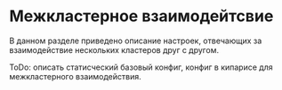 # Межкластерное взаимодейтсвие

В данном разделе приведено описание настроек, отвечающих за взаимодействие нескольких кластеров друг с другом.

ToDo: описать статисческий базовый конфиг, конфиг в кипарисе для межкластерного взаимодействия.

